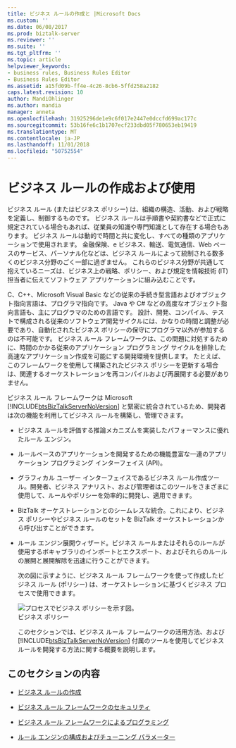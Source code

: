```yaml
---
title: ビジネス ルールの作成と |Microsoft Docs
ms.custom: ''
ms.date: 06/08/2017
ms.prod: biztalk-server
ms.reviewer: ''
ms.suite: ''
ms.tgt_pltfrm: ''
ms.topic: article
helpviewer_keywords:
- business rules, Business Rules Editor
- Business Rules Editor
ms.assetid: a15fd09b-ff4e-4c26-8cb6-5ffd258a2182
caps.latest.revision: 10
author: MandiOhlinger
ms.author: mandia
manager: anneta
ms.openlocfilehash: 31925296de1e9c6f017e2447e0dccfd699ac177c
ms.sourcegitcommit: 53b16fe6c1b1707ecf233dbd05f780653eb19419
ms.translationtype: MT
ms.contentlocale: ja-JP
ms.lasthandoff: 11/01/2018
ms.locfileid: "50752554"
---
```

# <a name="creating-and-using-business-rules"></a>ビジネス ルールの作成および使用
ビジネス ルール (またはビジネス ポリシー) は、組織の構造、活動、および戦略を定義し、制御するものです。 ビジネス ルールは手順書や契約書などで正式に規定されている場合もあれば、従業員の知識や専門知識として存在する場合もあります。 ビジネス ルールは動的で時間と共に変化し、すべての種類のアプリケーションで使用されます。 金融保険、e ビジネス、輸送、電気通信、Web ベースのサービス、パーソナル化などは、ビジネス ルールによって統制される数多くのビジネス分野のごく一部に過ぎません。 これらのビジネス分野が共通して抱えているニーズは、ビジネス上の戦略、ポリシー、および規定を情報技術 (IT) 担当者に伝えてソフトウェア アプリケーションに組み込むことです。  
  
 C、C++、Microsoft Visual Basic などの従来の手続き型言語およびオブジェクト指向言語は、プログラマ指向です。 Java や C# などの高度なオブジェクト指向言語も、主にプログラマのための言語です。 設計、開発、コンパイル、テストで構成される従来のソフトウェア開発サイクルには、かなりの時間と調整が必要であり、自動化されたビジネス ポリシーの保守にプログラマ以外が参加するのは不可能です。 ビジネス ルール フレームワークは、この問題に対処するために、時間のかかる従来のアプリケーション プログラミング サイクルを排除した高速なアプリケーション作成を可能にする開発環境を提供します。 たとえば、このフレームワークを使用して構築されたビジネス ポリシーを更新する場合は、関連するオーケストレーションを再コンパイルおよび再展開する必要がありません。  
  
 ビジネス ルール フレームワークは Microsoft [!INCLUDE[btsBizTalkServerNoVersion](../includes/btsbiztalkservernoversion-md.md)] と緊密に統合されているため、開発者は次の機能を利用してビジネス ルールを構築し、管理できます。  
  
- ビジネス ルールを評価する推論メカニズムを実装したパフォーマンスに優れたルール エンジン。  
  
- ルールベースのアプリケーションを開発するための機能豊富な一連のアプリケーション プログラミング インターフェイス (API)。  
  
- グラフィカル ユーザー インターフェイスであるビジネス ルール作成ツール。開発者、ビジネス アナリスト、および管理者はこのツールをさまざまに使用して、ルールやポリシーを効率的に開発し、適用できます。  
  
- BizTalk オーケストレーションとのシームレスな統合。これにより、ビジネス ポリシーやビジネス ルールのセットを BizTalk オーケストレーションから呼び出すことができます。  
  
- ルール エンジン展開ウィザード。ビジネス ルールまたはそれらのルールが使用するボキャブラリのインポートとエクスポート、およびそれらのルールの展開と展開解除を迅速に行うことができます。  
  
  次の図に示すように、ビジネス ルール フレームワークを使って作成したビジネス ルール (ポリシー) は、オーケストレーションに基づくビジネス プロセスで使用できます。  
  
  ![プロセスでビジネス ポリシーを示す図。](../core/media/ebiz-dev-busprcsi.gif "ebiz_dev_busprcsi")  
  ビジネス ポリシー  
  
  このセクションでは、ビジネス ルール フレームワークの活用方法、および [!INCLUDE[btsBizTalkServerNoVersion](../includes/btsbiztalkservernoversion-md.md)] 付属のツールを使用してビジネス ルールを開発する方法に関する概要を説明します。  
  
## <a name="in-this-section"></a>このセクションの内容  
  
-   [ビジネス ルールの作成](../core/creating-business-rules-using-the-business-rule-composer.md)  
  
-   [ビジネス ルール フレームワークのセキュリティ](../core/business-rules-framework-security.md)  
  
-   [ビジネス ルール フレームワークによるプログラミング](../core/programming-with-business-rules-framework.md)  
  
-   [ルール エンジンの構成およびチューニング パラメーター](../core/rule-engine-configuration-and-tuning-parameters.md)
